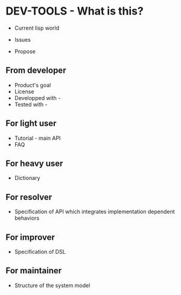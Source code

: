 # DEV-TOOLS - What is this?

* Current lisp world

* Issues

* Propose

## From developer

* Product's goal
* License
* Developped with - 
* Tested with - 

## For light user

* Tutorial - main API
* FAQ

## For heavy user

* Dictionary

## For resolver

* Specification of API which integrates implementation dependent behaviors

## For improver

* Specification of DSL

## For maintainer

* Structure of the system model